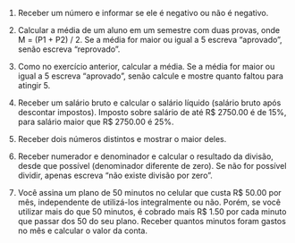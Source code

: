 1. Receber um número e informar se ele é negativo ou não é negativo. 

 

2. Calcular a média de um aluno em um semestre com duas provas, onde M = (P1 + P2) / 2. Se a média for maior ou igual a 5 escreva “aprovado”, senão escreva “reprovado”. 

 

3. Como no exercício anterior, calcular a média. Se a média for maior ou igual a 5 escreva “aprovado”, senão calcule e mostre quanto faltou para atingir 5. 

 

4. Receber um salário bruto e calcular o salário líquido (salário bruto após descontar impostos). Imposto sobre salário de até R$ 2750.00 é de 15%, para salário maior que R$ 2750.00 é 25%. 

5. Receber dois números distintos e mostrar o maior deles. 

6. Receber numerador e denominador e calcular o resultado da divisão, desde que possível (denominador diferente de zero). Se não for possível dividir, apenas escreva “não existe divisão por zero”. 

7. Você assina um plano de 50 minutos no celular que custa R$ 50.00 por mês, independente de utilizá-los integralmente ou não. Porém, se você utilizar mais do que 50 minutos, é cobrado mais R$ 1.50 por cada minuto que passar dos 50 do seu plano. Receber quantos minutos foram gastos no mês e calcular o valor da conta. 
